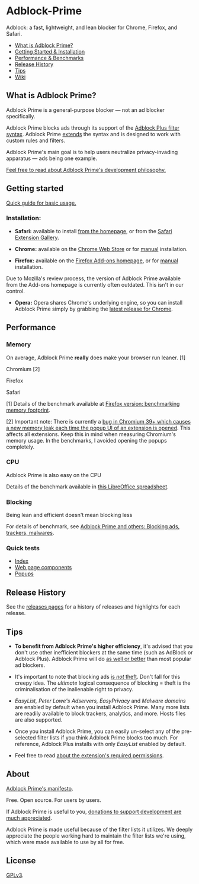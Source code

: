 # Adblock-Prime
Adblock: a fast, lightweight, and lean blocker for Chrome, Firefox, and Safari.

* [What is Adblock Prime?](https://github.com/igorvikulov/Adblock-Prime/blob/master/README.md#what-is-adblock-prime)
* [Getting Started & Installation](https://github.com/igorvikulov/Adblock-Prime/blob/master/README.md#getting-started)
* [Performance & Benchmarks](https://github.com/igorvikulov/Adblock-Prime/blob/master/README.md#performance)
* [Release History](https://github.com/igorvikulov/Adblock-Prime/blob/master/README.md#release-history)
* [Tips](https://github.com/igorvikulov/Adblock-Prime/blob/master/README.md#tips)
* [Wiki](https://github.com/igorvikulov/Adblock-Prime/blob/master/README.md#about)

## What is Adblock Prime?

Adblock Prime is a general-purpose blocker — not an ad blocker specifically.

Adblock Prime blocks ads through its support of the [Adblock Plus filter syntax](https://adblockplus.org/en/filters). Adblock Prime [extends](https://github.com/chrisaljoudi/uBlock/wiki/Filter-syntax-extensions) the syntax and is designed to work with custom rules and filters.

Adblock Prime's main goal is to help users neutralize privacy-invading apparatus — ads being one example.

[Feel free to read about Adblock Prime's development philosophy.]()

## Getting started

[Quick guide for basic usage.]()

### Installation:

* **Safari:** available to install [from the homepage](), or from the [Safari Extension Gallery]().

* **Chrome:** available on the [Chrome Web Store]() or for [manual]() installation.

* **Firefox:** available on the [Firefox Add-ons homepage](), or for [manual]() installation.

Due to Mozilla's review process, the version of Adblock Prime available from the Add-ons homepage is currently often outdated. This isn't in our control.
* **Opera:** Opera shares Chrome's underlying engine, so you can install Adblock Prime simply by grabbing the [latest release for Chrome]().

## Performance

### Memory

On average, Adblock Prime **really** does make your browser run leaner. [1]

Chromium [2]


Firefox


Safari


[1] Details of the benchmark available at [Firefox version: benchmarking memory footprint]().

[2] Important note: There is currently a [bug in Chromium 39+ which causes a new memory leak each time the popup UI of an extension is opened](https://code.google.com/p/chromium/issues/detail?id=441500). This affects all extensions. Keep this in mind when measuring Chromium's memory usage. In the benchmarks, I avoided opening the popups completely.

### CPU

Adblock Prime is also easy on the CPU

Details of the benchmark available in [this LibreOffice spreadsheet]().

### Blocking

Being lean and efficient doesn't mean blocking less

For details of benchmark, see [Adblock Prime and others: Blocking ads, trackers, malwares]().

### Quick tests

* [Index]()
* [Web page components]()
* [Popups]()

## Release History

See the [releases pages]() for a history of releases and highlights for each release.

## Tips

* **To benefit from Adblock Prime's higher efficiency**, it's advised that you don't use other inefficient blockers at the same time (such as AdBlock or Adblock Plus). Adblock Prime will do [as well or better](https://github.com/igorvikulov/Adblock-Prime/blob/master/README.md#blocking) than most popular ad blockers.

* It's important to note that blocking ads [is *not* theft](https://twitter.com/LeaVerou/status/518154828166725632). Don't fall for this creepy idea. The *ultimate* logical consequence of blocking = theft is the criminalisation of the inalienable right to privacy.

* *EasyList, Peter Lowe's Adservers, EasyPrivacy* and *Malware domains* are enabled by default when you install Adblock Prime. Many more lists are readily available to block trackers, analytics, and more. Hosts files are also supported.

* Once you install Adblock Prime, you can easily un-select any of the pre-selected filter lists if you think Adblock Prime blocks too much. For reference, Adblock Plus installs with only *EasyList* enabled by default.

* Feel free to read [about the extension's required permissions]().

## About

[Adblock Prime's manifesto]().

Free. Open source. For users by users.

If Adblock Prime is useful to you, [donations to support development are much appreciated]().

Adblock Prime is made useful because of the filter lists it utilizes. We deeply appreciate the people working hard to maintain the filter lists we're using, which were made available to use by all for free.

## License

[GPLv3]().
